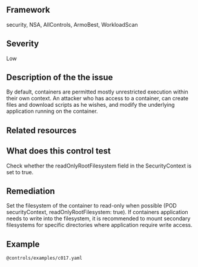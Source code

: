 ## Framework
security, NSA, AllControls, ArmoBest, WorkloadScan
 
## Severity
Low

## Description of the the issue
By default, containers are permitted mostly unrestricted execution within their own context. An attacker who has access to a container, can create files and download scripts as he wishes, and modify the underlying application running on the container. 
 
## Related resources

## What does this control test
Check whether the readOnlyRootFilesystem field in the SecurityContext is set to true. 
 
## Remediation
Set the filesystem of the container to read-only when possible (POD securityContext, readOnlyRootFilesystem: true). If containers application needs to write into the filesystem, it is recommended to mount secondary filesystems for specific directories where application require write access.
 
## Example
```
@controls/examples/c017.yaml
```
